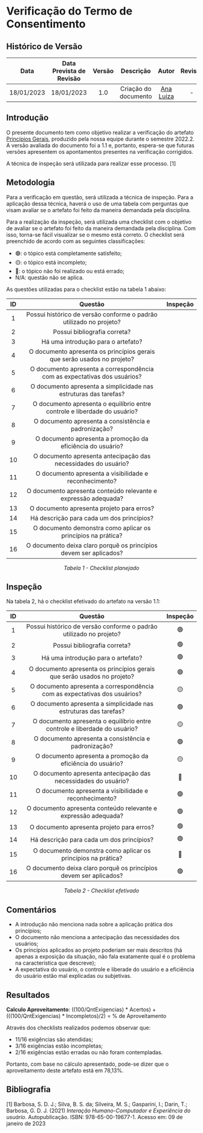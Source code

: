 # Verificação do Termo de Consentimento
## <a>Histórico de Versão</a>
|    Data    | Data Prevista de Revisão | Versão |      Descrição       |                 Autor                  |                  Revisor                   |
| :--------: | :----------------------: | :----: | :------------------: | :------------------------------------: | :----------------------------------------: |
| 18/01/2023 |        18/01/2023        |  1.0   | Criação do documento | [Ana Luiza](https://github.com/AnHoff) | - |

## <a>Introdução</a>
O presente documento tem como objetivo realizar a verificação do artefato [Princípios Gerais](../../Tarefas/PrincipiosGerais.md), produzido pela nossa equipe durante o semestre 2022.2. A versão avaliada do documento foi a 1.1 e, portanto, espera-se que futuras versões apresentem os apontamentos presentes na verificação corrigidos.

A técnica de inspeção será utilizada para realizar esse processo. [1]

## <a>Metodologia</a>
Para a verificação em questão, será utilizada a técnica de inspeção. Para a aplicação dessa técnica, haverá o uso de uma tabela com perguntas que visam avaliar se o artefato foi feito da maneira demandada pela disciplina.

Para a realização da inspeção, será utilizada uma checklist com o objetivo de avaliar se o artefato foi feito da maneira demandada pela disciplina. Com isso, torna-se fácil visualizar se o mesmo está correto. O checklist será preenchido de acordo com as seguintes classificações:

* 🟢: o tópico está completamente satisfeito;
* 🟡: o tópico está incompleto;
* 🔴: o tópico não foi realizado ou está errado;
* N/A: questão não se aplica.

As questões utilizadas para o checklist estão na tabela 1 abaixo:

<center>

|  ID   |                              Questão                                                       | Inspeção |
| :---: | :----------------------------------------------------------------------------------------: | :------: |
|   1   | Possui histórico de versão conforme o padrão utilizado no projeto?                         |          |
|   2   | Possui bibliografia correta?                                                               |          |
|   3   | Há uma introdução para o artefato?                                                         |          |
|   4   | O documento apresenta os princípios gerais que serão usados no projeto?                    |          |
|   5   | O documento apresenta a correspondência com as expectativas dos usuários?                  |          |
|   6   | O documento apresenta a simplicidade nas estruturas das tarefas?                           |          |
|   7   | O documento apresenta o equilíbrio entre controle e liberdade do usuário?                  |          |
|   8   | O documento apresenta a consistência e padronização?                                       |          |
|   9   | O documento apresenta a promoção da eficiência do usuário?                                 |          |
|   10  | O documento apresenta antecipação das necessidades do usuário?                             |          |
|   11  | O documento apresenta a visibilidade e reconhecimento?                                     |          |
|   12  | O documento apresenta conteúdo relevante e expressão adequada?                             |          |
|   13  | O documento apresenta projeto para erros?                                                  |          |
|   14  | Há descrição para cada um dos princípios?                                                  |          |
|   15  | O documento demonstra como aplicar os princípios na prática?                               |          |
|   16  | O documento deixa claro porquê os princípios devem ser aplicados?                          |          |
  
*Tabela 1 - Checklist planejado*

</center>

## <a>Inspeção</a>

Na tabela 2, há o checklist efetivado do artefato na versão 1.1:

<center>

|  ID   |                              Questão                                                       | Inspeção |
| :---: | :----------------------------------------------------------------------------------------: | :------: |
|   1   | Possui histórico de versão conforme o padrão utilizado no projeto?                         |    🟢    |
|   2   | Possui bibliografia correta?                                                               |    🟢    |
|   3   | Há uma introdução para o artefato?                                                         |    🟢    |
|   4   | O documento apresenta os princípios gerais que serão usados no projeto?                    |    🟢    |
|   5   | O documento apresenta a correspondência com as expectativas dos usuários?                  |    🟡    |
|   6   | O documento apresenta a simplicidade nas estruturas das tarefas?                           |    🟢    |
|   7   | O documento apresenta o equilíbrio entre controle e liberdade do usuário?                  |    🟡    |
|   8   | O documento apresenta a consistência e padronização?                                       |    🟢    |
|   9   | O documento apresenta a promoção da eficiência do usuário?                                 |    🟡    |
|   10  | O documento apresenta antecipação das necessidades do usuário?                             |    🔴    |
|   11  | O documento apresenta a visibilidade e reconhecimento?                                     |    🟢    |
|   12  | O documento apresenta conteúdo relevante e expressão adequada?                             |    🟢    |
|   13  | O documento apresenta projeto para erros?                                                  |    🟢    |
|   14  | Há descrição para cada um dos princípios?                                                  |    🟢    |
|   15  | O documento demonstra como aplicar os princípios na prática?                               |    🔴    |
|   16  | O documento deixa claro porquê os princípios devem ser aplicados?                          |    🟢    |
  
*Tabela 2 - Checklist efetivado*

</center>

## <a>Comentários</a>

* A introdução não menciona nada sobre a aplicação prática dos princípios;
* O documento não menciona a antecipação das necessidades dos usuários;
* Os princípios aplicados ao projeto poderiam ser mais descritos (há apenas a exposição da situação, não fala exatamente qual é o problema na característica que descreve);
* A expectativa do usuário, o controle e liberade do usuário e a eficiência do usuário estão mal explicadas ou subjetivas.

## <a>Resultados</a>
<a>**Calculo Aproveitamento**</a>: ((100/QntExigencias) * Acertos) + (((100/QntExigencias) * Incompletos)/2) = % de Aproveitamento

Através dos checklists realizados podemos observar que:

* 11/16 exigências são atendidas;
* 3/16 exigências estão incompletas;
* 2/16 exigências estão erradas ou não foram contempladas.

Portanto, com base no cálculo apresentado, pode-se dizer que o aproveitamento deste artefato está em 78,13%.

## <a>Bibliografia</a>

[1] Barbosa, S. D. J.; Silva, B. S. da; Silveira, M. S.; Gasparini, I.; Darin, T.; Barbosa, G. D. J. (2021) _Interação Humano-Computador e Experiência do usuário_. Autopublicação. ISBN: 978-65-00-19677-1. Acesso em: 09 de janeiro de 2023